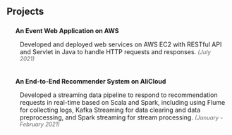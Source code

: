 ## Projects

<div class="projects-section">
  <div class="project-item">
    <h4 style="margin:0 10px 5px; position: relative;">
      <i class="fas fa-code-branch" style="margin-right: 5px; color: #043361;"></i>An Event Web Application on AWS
    </h4>
    <p style="margin-left: 25px; margin-bottom: 15px;">
      Developed and deployed web services on AWS EC2 with RESTful API and Servlet in Java to handle HTTP requests and responses.
      <span class="project-date">(July 2021)</span>
    </p>
  </div>

  <div class="project-item">
    <h4 style="margin:10px 10px 5px; position: relative;">
      <i class="fas fa-code-branch" style="margin-right: 5px; color: #043361;"></i>An End-to-End Recommender System on AliCloud
    </h4>
    <p style="margin-left: 25px; margin-bottom: 15px;">
      Developed a streaming data pipeline to respond to recommendation requests in real-time based on Scala and Spark, including using Flume for collecting logs, Kafka Streaming for data clearing and data preprocessing, and Spark streaming for stream processing.
      <span class="project-date">(January - February 2021)</span>
    </p>
  </div>
</div>

<style>
@media (prefers-color-scheme: dark) {
  .projects-section i {
    color: rgb(62, 183, 240) !important;
  }
}

.projects-section .project-item {
  transition: transform 0.2s ease;
  padding: 5px;
  border-radius: 5px;
}

.projects-section .project-item:hover {
  transform: translateX(3px);
  background-color: rgba(0, 0, 0, 0.02);
}

.project-date {
  font-style: italic;
  font-size: 0.9em;
  color: #666;
}

@media (prefers-color-scheme: dark) {
  .project-date {
    color: #aaa;
  }
}
</style>

